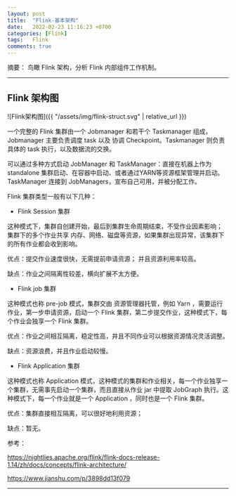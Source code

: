 ```yaml
---
layout: post
title:  "Flink-基本架构"
date:   2022-02-23 11:16:23 +0700
categories: [Flink]
tags:   Flink
comments: true
---
```


摘要： 鸟瞰 Flink 架构，分析 Flink 内部组件工作机制。

------

## Flink 架构图

![Flink架构图]({{ "/assets/img/flink-struct.svg" | relative_url }})

一个完整的 Flink 集群由一个 Jobmanager 和若干个 Taskmanager 组成，Jobmanager 主要负责调度 task 以及 协调 Checkpoint。Taskmanager 则负责具体的 task 执行，以及数据流的交换。 

可以通过多种方式启动 JobManager 和 TaskManager：直接在机器上作为standalone 集群启动、在容器中启动、或者通过YARN等资源框架管理并启动。TaskManager 连接到 JobManagers，宣布自己可用，并被分配工作。

Flink 集群类型一般有以下几种：

* Flink Session 集群

这种模式下，集群自创建开始，最后到集群生命周期结束，不受作业因素影响； 集群下的多个作业共享 内存、网络、磁盘等资源，如果集群出现异常，该集群下的所有作业都会收到影响。

优点：提交作业速度很快，无需提前申请资源； 并且资源利用率较高。

缺点：作业之间隔离性较差，横向扩展不太方便。


* Flink job 集群

这种模式也称 pre-job 模式，集群交由 资源管理器托管，例如 Yarn ，需要运行作业，第一步申请资源，启动一个 Flink 集群，第二步提交作业，这种模式下，每个作业会独享一个 Flink 集群。

优点：作业之间相互隔离，稳定性高，并且不同作业可以根据资源情况灵活调整。

缺点：资源浪费，并且作业启动较慢。


* Flink Application 集群

这种模式也称 Application 模式，这种模式的集群和作业相关，每一个作业独享一个集群，无需事先启动一个集群，而且直接从作业 jar 中提取 JobGraph 执行。这种模式下，每一个作业就是一个 Application ，同时也是一个 Flink 集群。

优点：集群直接相互隔离，可以很好地利用资源；

缺点：暂无。




参考：

<https://nightlies.apache.org/flink/flink-docs-release-1.14/zh/docs/concepts/flink-architecture/>

<https://www.jianshu.com/p/3898dd13f079>

------
